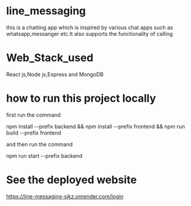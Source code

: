 # line_messaging
this is a chatting app which is inspired by various chat apps such as whatsapp,messanger etc.It also supports the functionality of calling 


# Web_Stack_used
React js,Node js,Express and MongoDB

# how to run this project locally
first run the command 

npm install --prefix backend && npm install --prefix frontend && npm run build --prefix frontend


and then run the command 

npm run start --prefix backend


# See the deployed website
https://line-messaging-sjkz.onrender.com/login

